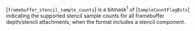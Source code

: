 [`framebuffer_stencil_sample_counts`] is a bitmask<sup>1</sup> of
[`SampleCountFlagBits`] indicating the supported stencil sample
counts for all framebuffer depth/stencil attachments, when the format
includes a stencil component.